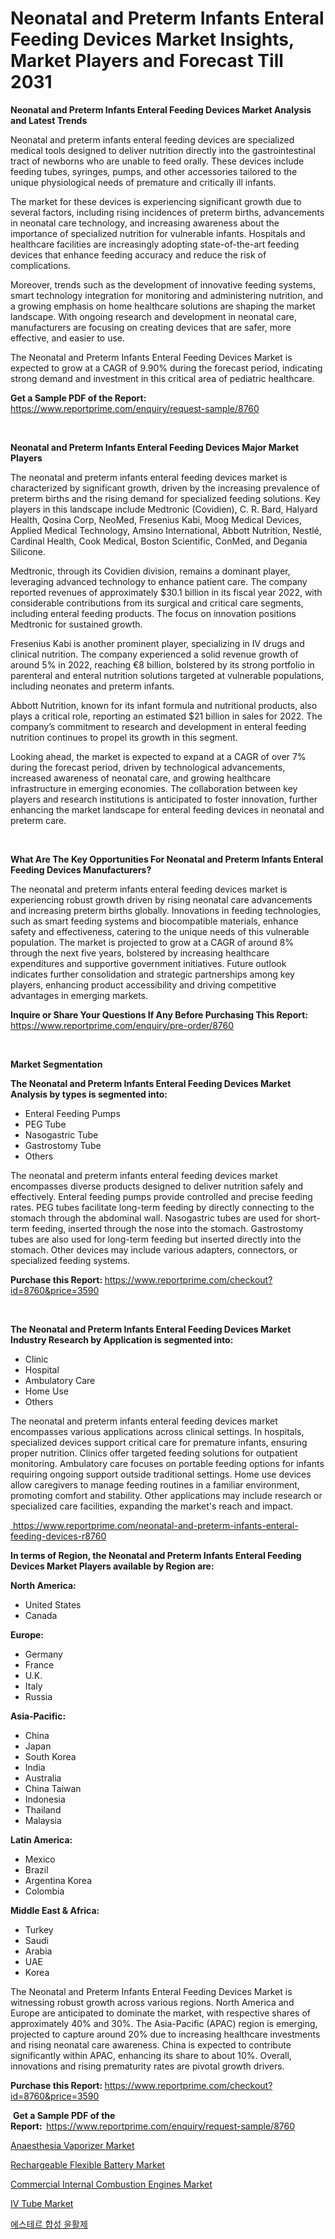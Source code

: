 <p><h1>Neonatal and Preterm Infants Enteral Feeding Devices Market Insights, Market Players and Forecast Till 2031</h1></p><p><strong>Neonatal and Preterm Infants Enteral Feeding Devices Market Analysis and Latest Trends</strong></p>
<p><p>Neonatal and preterm infants enteral feeding devices are specialized medical tools designed to deliver nutrition directly into the gastrointestinal tract of newborns who are unable to feed orally. These devices include feeding tubes, syringes, pumps, and other accessories tailored to the unique physiological needs of premature and critically ill infants.</p><p>The market for these devices is experiencing significant growth due to several factors, including rising incidences of preterm births, advancements in neonatal care technology, and increasing awareness about the importance of specialized nutrition for vulnerable infants. Hospitals and healthcare facilities are increasingly adopting state-of-the-art feeding devices that enhance feeding accuracy and reduce the risk of complications.</p><p>Moreover, trends such as the development of innovative feeding systems, smart technology integration for monitoring and administering nutrition, and a growing emphasis on home healthcare solutions are shaping the market landscape. With ongoing research and development in neonatal care, manufacturers are focusing on creating devices that are safer, more effective, and easier to use. </p><p>The Neonatal and Preterm Infants Enteral Feeding Devices Market is expected to grow at a CAGR of 9.90% during the forecast period, indicating strong demand and investment in this critical area of pediatric healthcare.</p></p>
<p><strong>Get a Sample PDF of the Report:&nbsp;</strong> <a href="https://www.reportprime.com/enquiry/request-sample/8760">https://www.reportprime.com/enquiry/request-sample/8760</a></p>
<p>&nbsp;</p>
<p><strong>Neonatal and Preterm Infants Enteral Feeding Devices Major Market Players</strong></p>
<p><p>The neonatal and preterm infants enteral feeding devices market is characterized by significant growth, driven by the increasing prevalence of preterm births and the rising demand for specialized feeding solutions. Key players in this landscape include Medtronic (Covidien), C. R. Bard, Halyard Health, Qosina Corp, NeoMed, Fresenius Kabi, Moog Medical Devices, Applied Medical Technology, Amsino International, Abbott Nutrition, Nestlé, Cardinal Health, Cook Medical, Boston Scientific, ConMed, and Degania Silicone.</p><p>Medtronic, through its Covidien division, remains a dominant player, leveraging advanced technology to enhance patient care. The company reported revenues of approximately $30.1 billion in its fiscal year 2022, with considerable contributions from its surgical and critical care segments, including enteral feeding products. The focus on innovation positions Medtronic for sustained growth.</p><p>Fresenius Kabi is another prominent player, specializing in IV drugs and clinical nutrition. The company experienced a solid revenue growth of around 5% in 2022, reaching €8 billion, bolstered by its strong portfolio in parenteral and enteral nutrition solutions targeted at vulnerable populations, including neonates and preterm infants.</p><p>Abbott Nutrition, known for its infant formula and nutritional products, also plays a critical role, reporting an estimated $21 billion in sales for 2022. The company’s commitment to research and development in enteral feeding nutrition continues to propel its growth in this segment.</p><p>Looking ahead, the market is expected to expand at a CAGR of over 7% during the forecast period, driven by technological advancements, increased awareness of neonatal care, and growing healthcare infrastructure in emerging economies. The collaboration between key players and research institutions is anticipated to foster innovation, further enhancing the market landscape for enteral feeding devices in neonatal and preterm care.</p></p>
<p>&nbsp;</p>
<p><strong>What Are The Key Opportunities For Neonatal and Preterm Infants Enteral Feeding Devices Manufacturers?</strong></p>
<p><p>The neonatal and preterm infants enteral feeding devices market is experiencing robust growth driven by rising neonatal care advancements and increasing preterm births globally. Innovations in feeding technologies, such as smart feeding systems and biocompatible materials, enhance safety and effectiveness, catering to the unique needs of this vulnerable population. The market is projected to grow at a CAGR of around 8% through the next five years, bolstered by increasing healthcare expenditures and supportive government initiatives. Future outlook indicates further consolidation and strategic partnerships among key players, enhancing product accessibility and driving competitive advantages in emerging markets.</p></p>
<p><strong>Inquire or Share Your Questions If Any Before Purchasing This Report:</strong> <a href="https://www.reportprime.com/enquiry/pre-order/8760">https://www.reportprime.com/enquiry/pre-order/8760</a></p>
<p>&nbsp;</p>
<p><strong>Market Segmentation</strong></p>
<p><strong>The Neonatal and Preterm Infants Enteral Feeding Devices Market Analysis by types is segmented into:</strong></p>
<p><ul><li>Enteral Feeding Pumps</li><li>PEG Tube</li><li>Nasogastric Tube</li><li>Gastrostomy Tube</li><li>Others</li></ul></p>
<p><p>The neonatal and preterm infants enteral feeding devices market encompasses diverse products designed to deliver nutrition safely and effectively. Enteral feeding pumps provide controlled and precise feeding rates. PEG tubes facilitate long-term feeding by directly connecting to the stomach through the abdominal wall. Nasogastric tubes are used for short-term feeding, inserted through the nose into the stomach. Gastrostomy tubes are also used for long-term feeding but inserted directly into the stomach. Other devices may include various adapters, connectors, or specialized feeding systems.</p></p>
<p><strong>Purchase this Report:&nbsp;</strong><a href="https://www.reportprime.com/checkout?id=8760&price=3590">https://www.reportprime.com/checkout?id=8760&price=3590</a></p>
<p>&nbsp;</p>
<p><strong>The Neonatal and Preterm Infants Enteral Feeding Devices Market Industry Research by Application is segmented into:</strong></p>
<p><ul><li>Clinic</li><li>Hospital</li><li>Ambulatory Care</li><li>Home Use</li><li>Others</li></ul></p>
<p><p>The neonatal and preterm infants enteral feeding devices market encompasses various applications across clinical settings. In hospitals, specialized devices support critical care for premature infants, ensuring proper nutrition. Clinics offer targeted feeding solutions for outpatient monitoring. Ambulatory care focuses on portable feeding options for infants requiring ongoing support outside traditional settings. Home use devices allow caregivers to manage feeding routines in a familiar environment, promoting comfort and stability. Other applications may include research or specialized care facilities, expanding the market's reach and impact.</p></p>
<p><a href="https://www.reportprime.com/neonatal-and-preterm-infants-enteral-feeding-devices-r8760">&nbsp;https://www.reportprime.com/neonatal-and-preterm-infants-enteral-feeding-devices-r8760</a></p>
<p><strong>In terms of Region, the Neonatal and Preterm Infants Enteral Feeding Devices Market Players available by Region are:</strong></p>
<p>
    <p> <strong> North America: </strong>
        <ul>
            <li>United States</li>
            <li>Canada</li>
        </ul>
        </p> 
    <p> <strong> Europe: </strong>
        <ul>
            <li>Germany</li>
            <li>France</li>
            <li>U.K.</li>
            <li>Italy</li>
            <li>Russia</li>
        </ul>
        </p> 
    <p> <strong> Asia-Pacific: </strong>
        <ul>
            <li>China</li>
            <li>Japan</li>
            <li>South Korea</li>
            <li>India</li>
            <li>Australia</li>
            <li>China Taiwan</li>
            <li>Indonesia</li>
            <li>Thailand</li>
            <li>Malaysia</li>
        </ul>
        </p> 
    <p> <strong> Latin America: </strong>
        <ul>
            <li>Mexico</li>
            <li>Brazil</li>
            <li>Argentina Korea</li>
            <li>Colombia</li>
        </ul>
        </p> 
    <p> <strong> Middle East & Africa: </strong>
        <ul>
            <li>Turkey</li>
            <li>Saudi</li>
            <li>Arabia</li>
            <li>UAE</li>
            <li>Korea</li>
        </ul>
    </p>
    </p>
<p><p>The Neonatal and Preterm Infants Enteral Feeding Devices Market is witnessing robust growth across various regions. North America and Europe are anticipated to dominate the market, with respective shares of approximately 40% and 30%. The Asia-Pacific (APAC) region is emerging, projected to capture around 20% due to increasing healthcare investments and rising neonatal care awareness. China is expected to contribute significantly within APAC, enhancing its share to about 10%. Overall, innovations and rising prematurity rates are pivotal growth drivers.</p></p>
<p><strong>Purchase this Report: </strong><a href="https://www.reportprime.com/checkout?id=8760&price=3590">https://www.reportprime.com/checkout?id=8760&price=3590</a></p>
<p>&nbsp;<strong>Get a Sample PDF of the Report:&nbsp;&nbsp;</strong><a href="https://www.reportprime.com/enquiry/request-sample/8760">https://www.reportprime.com/enquiry/request-sample/8760</a></p>
<p><strong></strong></p>
<p><p><a href="https://github.com/prosalinda88/Market-Research-Report-List-6/blob/main/anaesthesia-vaporizer-market.md">Anaesthesia Vaporizer Market</a></p><p><a href="https://issuu.com/reportprime-2/docs/rechargeable-flexible-battery-marke_15f13b04fea46b">Rechargeable Flexible Battery Market</a></p><p><a href="https://medium.com/@zayunoz657456/the-global-market-overview-of-the-commercial-internal-combustion-engines-market-provides-a-unique-bbb291145955">Commercial Internal Combustion Engines Market</a></p><p><a href="https://www.linkedin.com/pulse/how-regions-adapting-iv-tube-market-global-trends-overview-fpvoe?trackingId=9%2BSky5IUSBqQS3DmmNvObw%3D%3D">IV Tube Market</a></p><p><a href="https://medium.com/@eunicevaughan35/%EC%97%90%EC%8A%A4%ED%84%B0-%ED%95%A9%EC%84%B1-%EC%9C%A4%ED%99%9C%EC%9C%A0-%EC%8B%9C%EC%9E%A5%EC%9D%98-%EC%8B%9C%EC%9E%A5-%EB%8F%99%ED%96%A5-%EB%B0%8F-2031%EB%85%84%EA%B9%8C%EC%A7%80%EC%9D%98-%EB%AF%B8%EB%9E%98-%EC%A0%84%EB%A7%9D-%EC%8B%9C%EC%9E%A5%EC%9D%98-%EC%A3%BC%EB%8F%84-%EC%9A%94%EC%9D%B8-f487c8e25ac4">에스테르 합성 윤활제</a></p></p>